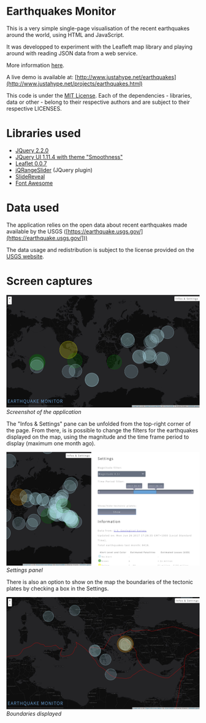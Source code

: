 # Earthquakes Monitor

This is a very simple single-page visualisation of the recent earthquakes around the world, using HTML and JavaScript.

It was developped to experiment with the Leafleft map library and playing around with reading JSON data from a web service.

More information [here](http://www.justahype.net/projects/earthquakes.html).

A live demo is available at: [http://www.justahype.net/earthquakes](http://www.justahype.net/projects/earthquakes.html)

This code is under the [MIT License](License.txt). Each of the dependencies - libraries, data or other - belong to their respective authors and are subject to their respective LICENSES.

# Libraries used

- [JQuery 2.2.0](https://github.com/jquery/jquery)
- [JQuery UI 1.11.4 with theme "Smoothness"](https://github.com/jquery/jquery-ui)
- [Leaflet 0.0.7](https://github.com/Leaflet/Leaflet)
- [jQRangeSlider](http://ghusse.github.io/jQRangeSlider) (JQuery plugin)
- [SlideReveal](http://nnattawat.github.io/slideReveal/)
- [Font Awesome](https://github.com/FortAwesome/Font-Awesome)

# Data used

The application relies on the open data about recent earthquakes made available by the USGS ([https://earthquake.usgs.gov/](https://earthquake.usgs.gov/]))

The data usage and redistribution is subject to the license provided on the [USGS website](https://earthquake.usgs.gov/]).

# Screen captures

![Screenshot of the application](/screenshots/earthquakes.jpg "Screenshot of the application")
*Screenshot of the application*

The "Infos & Settings" pane can be unfolded from the top-right corner of the page. From there, is is possible to change the filters for the earthquakes displayed on the map, using the magnitude and the time frame period to display (maximum one month ago).

![Settings panel](/screenshots/settings.jpg "Settings panel")
*Settings panel*

There is also an option to show on the map the boundaries of the tectonic plates by checking a box in the Settings.

![Boundaries displayed](/screenshots/boundaries.jpg "Boundaries displayed")
*Boundaries displayed*